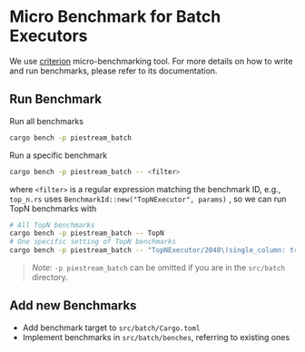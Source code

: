 # Micro Benchmark for Batch Executors

We use [criterion](https://bheisler.github.io/criterion.rs/book/index.html) micro-benchmarking tool. For more details on how to write and run benchmarks, please refer to its documentation.

## Run Benchmark

Run all benchmarks

```bash
cargo bench -p piestream_batch
```

Run a specific benchmark

```bash
cargo bench -p piestream_batch -- <filter>
```

where `<filter>` is a regular expression matching the benchmark ID, e.g., 
`top_n.rs` uses `BenchmarkId::new("TopNExecutor", params)` , so we can run TopN benchmarks with

```bash
# All TopN benchmarks
cargo bench -p piestream_batch -- TopN
# One specific setting of TopN benchmarks
cargo bench -p piestream_batch -- "TopNExecutor/2048\(single_column: true\)"
```

> *Note*: `-p piestream_batch` can be omitted if you are in the `src/batch` directory.

## Add new Benchmarks

* Add benchmark target to `src/batch/Cargo.toml`
* Implement benchmarks in `src/batch/benches`, referring to existing ones
